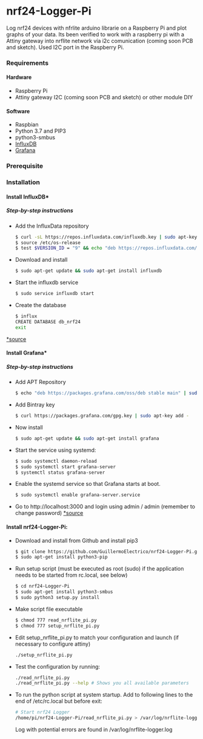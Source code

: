 # nrf24-Logger-Pi
Log nrf24 devices with nfrlite arduino librarie on a Raspberry Pi and plot graphs of your data.
Its been verified to work with a raspberry pi with a Attiny gateway into nrflite network vía i2c comunication (coming soon PCB and sketch). Used I2C port in the Raspberry Pi.

### Requirements

#### Hardware

* Raspberry Pi
* Attiny gateway I2C (coming soon PCB and sketch) or other module DIY

#### Software

* Raspbian
* Python 3.7 and PIP3
* python3-smbus
* [InfluxDB](https://docs.influxdata.com/influxdb/v1.3/)
* [Grafana](http://docs.grafana.org/)

### Prerequisite

### Installation
#### Install InfluxDB*

##### Step-by-step instructions
* Add the InfluxData repository
    ```sh
    $ curl -sL https://repos.influxdata.com/influxdb.key | sudo apt-key add -
    $ source /etc/os-release
    $ test $VERSION_ID = "9" && echo "deb https://repos.influxdata.com/debian stretch stable" | sudo tee /etc/apt/sources.list.d/influxdb.list
    ```
* Download and install
    ```sh
    $ sudo apt-get update && sudo apt-get install influxdb
    ```
* Start the influxdb service
    ```sh
    $ sudo service influxdb start
    ```
* Create the database
    ```sh
    $ influx
    CREATE DATABASE db_nrf24
    exit
    ```
[*source](https://docs.influxdata.com/influxdb/v1.3/introduction/installation/)

#### Install Grafana*

##### Step-by-step instructions
* Add APT Repository
    ```sh
    $ echo "deb https://packages.grafana.com/oss/deb stable main" | sudo tee -a /etc/apt/sources.list.d/grafana.list
    ```
* Add Bintray key
    ```sh
    $ curl https://packages.grafana.com/gpg.key | sudo apt-key add -
    ```
* Now install
    ```sh
    $ sudo apt-get update && sudo apt-get install grafana
    ```
* Start the service using systemd:
    ```sh
    $ sudo systemctl daemon-reload
    $ sudo systemctl start grafana-server
    $ systemctl status grafana-server
    ```
* Enable the systemd service so that Grafana starts at boot.
    ```sh
    $ sudo systemctl enable grafana-server.service
    ```
* Go to http://localhost:3000 and login using admin / admin (remember to change password)
[*source](http://docs.grafana.org/installation/debian/)

#### Install nrf24-Logger-Pi:
* Download and install from Github and install pip3
    ```sh
    $ git clone https://github.com/GuillermoElectrico/nrf24-Logger-Pi.git
	$ sudo apt-get install python3-pip
    ```
* Run setup script (must be executed as root (sudo) if the application needs to be started from rc.local, see below)
    ```sh
    $ cd nrf24-Logger-Pi
	$ sudo apt-get install python3-smbus
    $ sudo python3 setup.py install
    ```    
* Make script file executable
    ```sh
    $ chmod 777 read_nrflite_pi.py
	$ chmod 777 setup_nrflite_pi.py
    ```
* Edit setup_nrflite_pi.py to match your configuration and launch (if necessary to configure attiny)
    ```sh
    ./setup_nrflite_pi.py
    ```
* Test the configuration by running:
    ```sh
    ./read_nrflite_pi.py
    ./read_nrflite_pi.py --help # Shows you all available parameters
    ```
* To run the python script at system startup. Add to following lines to the end of /etc/rc.local but before exit:
    ```sh
    # Start nrf24 Logger
    /home/pi/nrf24-Logger-Pi/read_nrflite_pi.py > /var/log/nrflite-logger.log &
    ```
    Log with potential errors are found in /var/log/nrflite-logger.log
